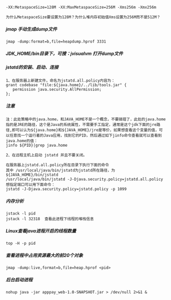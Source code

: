 ```
-XX:MetaspaceSize=128M -XX:MaxMetaspaceSize=256M -Xms256m -Xmx256m
```

```
为什么MetaspaceSize要设置为128M？为什么堆内存初始值Xms设置为256M而不是512M？
```

##### jmap 手动生成dump文件

```
jmap -dump:format=b,file=heapdump.hprof 3331
```

##### JDK_HOME/bin目录下，可搜：jvisualvm 打开dump文件



##### jstatd的安装、启动、连接

```shell
1、在服务器上新建文件，命名为jstatd.all.policy内容为：
grant codebase "file:${java.home}/../lib/tools.jar" { 
   permission java.security.AllPermission; 
};
```

##### 注意

```
注：此处策略中的java.home，和JAVA_HOME不是一个概念，不要搞错了，此处的java.home指的是JRE的路径，这个是Java的系统属性，不需要手工指定，通常是这个jdk下面的jre路径,即可以认为${java.home}和${JAVA_HOME}/jre是等价，如果想查看这个变量的值，可以任意找一个运行着的Java应用，找到它的PID，然后通过如下jinfo命令查看就可以查看到java.home的值：
jinfo ${PID}|grep java.home
```



```
2、在远程主机上启动 jstatd 并且不要关闭。

在服务器上jstatd.all.policy所在目录下执行下面的命令
其中 /usr/local/java/bin/jstatd为jstatd所在路径，为${JAVA_HOME}/bin/jstatd
/usr/local/java/bin/jstatd -J-Djava.security.policy=jstatd.all.policy 
想指定端口可以用下面命令：
jstatd -J-Djava.security.policy=jstatd.policy -p 1099
```

##### 内存分析

```
jstack -l pid
jstack -l 32318  查看此进程下线程的堆栈信息
```

##### Linux查看java进程开启的线程数量

```
top -H -p pid
```

##### 查看进程中占用资源最大的前20个对象

```
jmap -dump:live,format=b,file=heap.hprof <pid>
```

##### 后台启动进程

```
nohup java -jar apppay_web-1.0-SNAPSHOT.jar > /dev/null 2>&1 &
```

